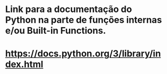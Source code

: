 # Link para a documentação do Python na parte de funções internas e/ou Built-in Functions.

# https://docs.python.org/3/library/index.html